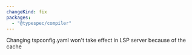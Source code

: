 ```yaml
---
changeKind: fix
packages:
  - "@typespec/compiler"
---
```


Changing tspconfig.yaml won't take effect in LSP server because of the cache